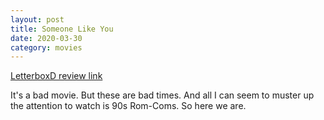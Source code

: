 ```yaml
---
layout: post
title: Someone Like You
date: 2020-03-30
category: movies
---
```

 
[LetterboxD review link](https://letterboxd.com/samarthbhaskar/film/someone-like-you/)

It's a bad movie. But these are bad times. And all I can seem to muster up the attention to watch is 90s Rom-Coms. So here we are.